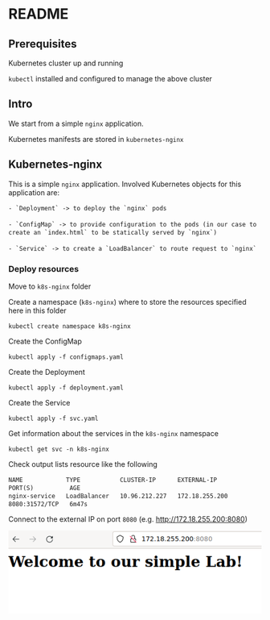 # README

## Prerequisites

Kubernetes cluster up and running

`kubectl` installed and configured to manage the above cluster


## Intro

We start from a simple `nginx` application.

Kubernetes manifests are stored  in `kubernetes-nginx`


## Kubernetes-nginx

This is a simple `nginx` application. Involved Kubernetes objects for this application are:

    - `Deployment` -> to deploy the `nginx` pods

    - `ConfigMap` -> to provide configuration to the pods (in our case to create an `index.html` to be statically served by `nginx`)

    - `Service` -> to create a `LoadBalancer` to route request to `nginx`


### Deploy resources

Move to `k8s-nginx` folder

Create a namespace (`k8s-nginx`) where to store the resources specified here in this folder

```
kubectl create namespace k8s-nginx
```

Create the ConfigMap

```
kubectl apply -f configmaps.yaml 
```

Create the Deployment

```
kubectl apply -f deployment.yaml 
```

Create the Service

```
kubectl apply -f svc.yaml 

```

Get information about the services in the `k8s-nginx` namespace

```
kubectl get svc -n k8s-nginx
```

Check output lists resource like the following

```
NAME            TYPE           CLUSTER-IP      EXTERNAL-IP      PORT(S)          AGE
nginx-service   LoadBalancer   10.96.212.227   172.18.255.200   8080:31572/TCP   6m47s
```

Connect to the external IP on port `8080` (e.g. http://172.18.255.200:8080)

![welcome_k8s](img/k8s-nginx/welcome_k8s.png)